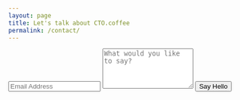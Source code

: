 ```yaml
---
layout: page
title: Let's talk about CTO.coffee
permalink: /contact/
---
```


<div class="py2">
  <form action="https://formspree.io/{{ site.email }}" method="POST" class="form-stacked form-light">
    <input type="text" name="_replyto" class="input mobile-block" placeholder="Email Address">
    <textarea type="text" name="content" class="input mobile-block" rows="5" placeholder="What would you like to say?"></textarea>
    <input type="hidden" name="_next" value="/thanks.html" />
    <input type="hidden" name="_subject" value="New submission!" />
    <input type="text" name="_gotcha" style="display:none" />
    <input type="submit" class="button button-blue button-big mobile-block" value="Say Hello">
  </form>
</div>

